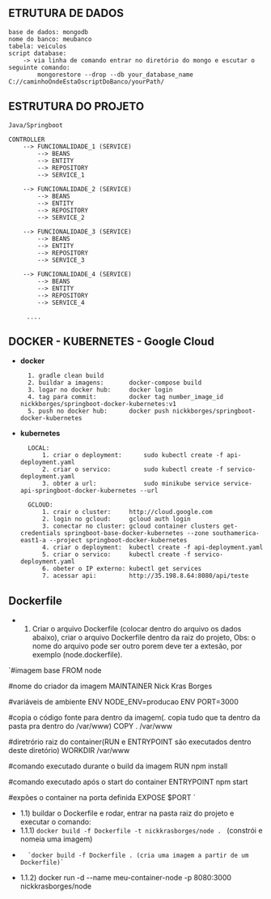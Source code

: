 
## ETRUTURA DE DADOS 
    base de dados: mongodb
    nome do banco: meubanco
    tabela: veiculos
    script database:
        -> via linha de comando entrar no diretório do mongo e escutar o seguinte comando:
            mongorestore --drop --db your_database_name C://caminhoOndeEstaOscriptDoBanco/yourPath/
    
## ESTRUTURA DO PROJETO

    Java/Springboot

    CONTROLLER
        --> FUNCIONALIDADE_1 (SERVICE)
            --> BEANS
            --> ENTITY
            --> REPOSITORY
            --> SERVICE_1

        --> FUNCIONALIDADE_2 (SERVICE)
            --> BEANS
            --> ENTITY
            --> REPOSITORY
            --> SERVICE_2

        --> FUNCIONALIDADE_3 (SERVICE)
            --> BEANS
            --> ENTITY
            --> REPOSITORY
            --> SERVICE_3

        --> FUNCIONALIDADE_4 (SERVICE)
            --> BEANS
            --> ENTITY
            --> REPOSITORY
            --> SERVICE_4

         ....

## DOCKER - KUBERNETES - Google Cloud

* **docker**

        1. gradle clean build
        2. buildar a imagens:       docker-compose build
        3. logar no docker hub:     docker login
        4. tag para commit:         docker tag number_image_id nickkborges/springboot-docker-kubernetes:v1
        5. push no docker hub:      docker push nickkborges/springboot-docker-kubernetes

* **kubernetes**

        LOCAL:
            1. criar o deployment:      sudo kubectl create -f api-deployment.yaml
            2. criar o servico:         sudo kubectl create -f servico-deployment.yaml
            3. obter a url:             sudo minikube service service-api-springboot-docker-kubernetes --url
        
        GCLOUD:
            1. crair o cluster:     http://cloud.google.com
            2. login no gcloud:     gcloud auth login
            3. conectar no cluster: gcloud container clusters get-credentials springboot-base-docker-kubernetes --zone southamerica-east1-a --project springboot-docker-kubernetes
            4. criar o deployment:  kubectl create -f api-deployment.yaml
            5. criar o servico:     kubectl create -f servico-deployment.yaml
            6. obeter o IP externo: kubectl get services
            7. acessar api:         http://35.198.8.64:8080/api/teste
            

## Dockerfile

* 1) Criar o arquivo Dockerfile (colocar dentro do arquivo os dados abaixo), criar o arquivo Dockerfile dentro da raiz do projeto, Obs: o nome do arquivo pode ser outro porem deve ter a extesão, por exemplo (node.dockerfile).

`#imagem base
FROM node

#nome do criador da imagem
MAINTAINER Nick Kras Borges

#variáveis de ambiente
ENV NODE_ENV=producao
ENV PORT=3000

#copia o código fonte para dentro da imagem(. copia tudo que ta dentro da pasta pra dentro do /var/www)
COPY . /var/www

#diretrório raiz do container(RUN e ENTRYPOINT são executados dentro deste diretório)
WORKDIR /var/www

#comando executado durante o build da imagem
RUN npm install

#comando executado após o start do container
ENTRYPOINT npm start

#expões o container na porta definida 
EXPOSE $PORT
`
* 1.1) buildar o Dockerfile e rodar, entrar na pasta raiz do projeto e executar o comando:
* 1.1.1) `docker build -f Dockerfile -t nickkrasborges/node . ` (constrói e nomeia uma imagem)
*       `docker build -f Dockerfile . (cria uma imagem a partir de um Dockerfile)`
* 1.1.2) docker run -d --name meu-container-node -p 8080:3000 nickkrasborges/node



